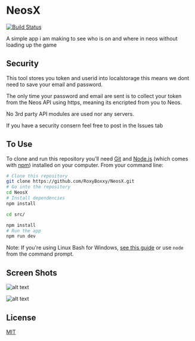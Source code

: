 # NeosX

[![Build Status](https://travis-ci.org/RoxyBoxxy/NeosX.svg?branch=main)](https://travis-ci.org/RoxyBoxxy/NeosX)

A simple app i am making to see who is on and where in neos without loading up the game

## Security

This tool stores you token and userid into localstorage this means we dont need to save your email and password.

The only time your password and email are sent is to collect your token from the Neos API using https, meaning its encripted from you to Neos.

No 3rd party API modules are used nor any servers.

If you have a security consern feel free to post in the Issues tab


## To Use

To clone and run this repository you'll need [Git](https://git-scm.com) and [Node.js](https://nodejs.org/en/download/) (which comes with [npm](http://npmjs.com)) installed on your computer. From your command line:

```bash
# Clone this repository
git clone https://github.com/RoxyBoxxy/NeosX.git
# Go into the repository
cd NeosX
# Install dependencies
npm install

cd src/

npm install
# Run the app
npm run dev
```

Note: If you're using Linux Bash for Windows, [see this guide](https://www.howtogeek.com/261575/how-to-run-graphical-linux-desktop-applications-from-windows-10s-bash-shell/) or use `node` from the command prompt.

## Screen Shots

![alt text](https://img.roxanne.cloud/Zsis.PNG "login Screen")

![alt text](https://img.roxanne.cloud/vYEc.PNG "Main Screen")

## License

[MIT](LICENSE.md)
